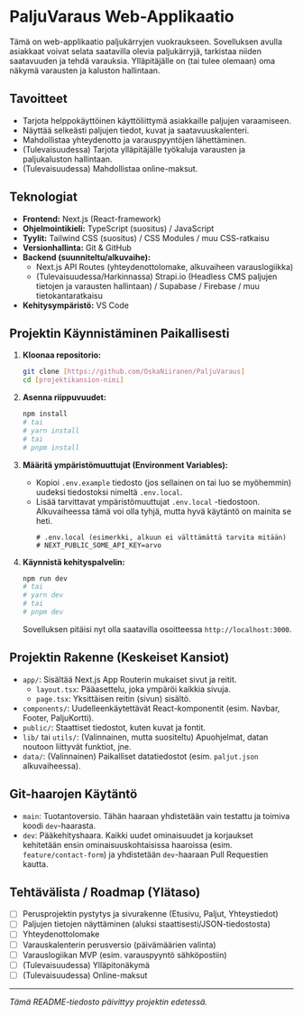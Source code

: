 # PaljuVaraus Web-Applikaatio

Tämä on web-applikaatio paljukärryjen vuokraukseen. Sovelluksen avulla asiakkaat voivat selata saatavilla olevia paljukärryjä, tarkistaa niiden saatavuuden ja tehdä varauksia. Ylläpitäjälle on (tai tulee olemaan) oma näkymä varausten ja kaluston hallintaan.

## Tavoitteet

* Tarjota helppokäyttöinen käyttöliittymä asiakkaille paljujen varaamiseen.
* Näyttää selkeästi paljujen tiedot, kuvat ja saatavuuskalenteri.
* Mahdollistaa yhteydenotto ja varauspyyntöjen lähettäminen.
* (Tulevaisuudessa) Tarjota ylläpitäjälle työkaluja varausten ja paljukaluston hallintaan.
* (Tulevaisuudessa) Mahdollistaa online-maksut.

## Teknologiat

* **Frontend:** Next.js (React-framework)
* **Ohjelmointikieli:** TypeScript (suositus) / JavaScript
* **Tyylit:** Tailwind CSS (suositus) / CSS Modules / muu CSS-ratkaisu
* **Versionhallinta:** Git & GitHub
* **Backend (suunniteltu/alkuvaihe):**
    * Next.js API Routes (yhteydenottolomake, alkuvaiheen varauslogiikka)
    * (Tulevaisuudessa/Harkinnassa) Strapi.io (Headless CMS paljujen tietojen ja varausten hallintaan) / Supabase / Firebase / muu tietokantaratkaisu
* **Kehitysympäristö:** VS Code

## Projektin Käynnistäminen Paikallisesti

1.  **Kloonaa repositorio:**
    ```bash
    git clone [https://github.com/OskaNiiranen/PaljuVaraus]
    cd [projektikansion-nimi]
    ```

2.  **Asenna riippuvuudet:**
    ```bash
    npm install
    # tai
    # yarn install
    # tai
    # pnpm install
    ```

3.  **Määritä ympäristömuuttujat (Environment Variables):**
    * Kopioi `.env.example` tiedosto (jos sellainen on tai luo se myöhemmin) uudeksi tiedostoksi nimeltä `.env.local`.
    * Lisää tarvittavat ympäristömuuttujat `.env.local` -tiedostoon. Alkuvaiheessa tämä voi olla tyhjä, mutta hyvä käytäntö on mainita se heti.
        ```
        # .env.local (esimerkki, alkuun ei välttämättä tarvita mitään)
        # NEXT_PUBLIC_SOME_API_KEY=arvo
        ```

4.  **Käynnistä kehityspalvelin:**
    ```bash
    npm run dev
    # tai
    # yarn dev
    # tai
    # pnpm dev
    ```
    Sovelluksen pitäisi nyt olla saatavilla osoitteessa `http://localhost:3000`.

## Projektin Rakenne (Keskeiset Kansiot)

* `app/`: Sisältää Next.js App Routerin mukaiset sivut ja reitit.
    * `layout.tsx`: Pääasettelu, joka ympäröi kaikkia sivuja.
    * `page.tsx`: Yksittäisen reitin (sivun) sisältö.
* `components/`: Uudelleenkäytettävät React-komponentit (esim. Navbar, Footer, PaljuKortti).
* `public/`: Staattiset tiedostot, kuten kuvat ja fontit.
* `lib/` tai `utils/`: (Valinnainen, mutta suositeltu) Apuohjelmat, datan noutoon liittyvät funktiot, jne.
* `data/`: (Valinnainen) Paikalliset datatiedostot (esim. `paljut.json` alkuvaiheessa).

## Git-haarojen Käytäntö

* `main`: Tuotantoversio. Tähän haaraan yhdistetään vain testattu ja toimiva koodi `dev`-haarasta.
* `dev`: Pääkehityshaara. Kaikki uudet ominaisuudet ja korjaukset kehitetään ensin ominaisuuskohtaisissa haaroissa (esim. `feature/contact-form`) ja yhdistetään `dev`-haaraan Pull Requestien kautta.

## Tehtävälista / Roadmap (Ylätaso)

* [ ] Perusprojektin pystytys ja sivurakenne (Etusivu, Paljut, Yhteystiedot)
* [ ] Paljujen tietojen näyttäminen (aluksi staattisesti/JSON-tiedostosta)
* [ ] Yhteydenottolomake
* [ ] Varauskalenterin perusversio (päivämäärien valinta)
* [ ] Varauslogiikan MVP (esim. varauspyyntö sähköpostiin)
* [ ] (Tulevaisuudessa) Ylläpitonäkymä
* [ ] (Tulevaisuudessa) Online-maksut

---

_Tämä README-tiedosto päivittyy projektin edetessä._
